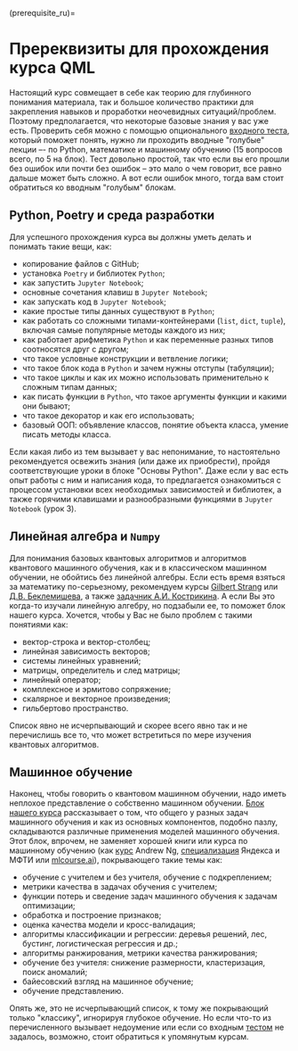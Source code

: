 (prerequisite_ru)=

# Пререквизиты для прохождения курса QML

Настоящий курс совмещает в себе как теорию для глубинного понимания материала, так и большое количество практики для закрепления навыков и проработки неочевидных ситуаций/проблем. Поэтому предполагается, что некоторые базовые знания у вас уже есть. Проверить себя можно с помощью опционального [входного теста](https://ods.ai/tracks/qmlcourse/blocks/ee9f2a26-6234-4a72-84a6-a05de035bb1a), который поможет понять, нужно ли проходить вводные "голубые" лекции –- по Python, математике и машинному обучению (15 вопросов всего, по 5 на блок). Тест довольно простой, так что если вы его прошли без ошибок или почти без ошибок – это мало о чем говорит, все равно дальше может быть сложно. А вот если ошибок много, тогда вам стоит обратиться ко вводным "голубым" блокам.

## Python, Poetry и среда разработки
Для успешного прохождения курса вы должны уметь делать и понимать такие вещи, как:

- копирование файлов с GitHub;
- установка `Poetry` и библиотек `Python`;
- как запустить `Jupyter Notebook`;
- основные сочетания клавиш в `Jupyter Notebook`;
- как запускать код в `Jupyter Notebook`;
- какие простые типы данных существуют в `Python`;
- как работать со сложными типами-контейнерами (`list`, `dict`, `tuple`), включая самые популярные методы каждого из них;
- как работает арифметика `Python` и как переменные разных типов соотносятся друг с другом;
- что такое условные конструкции и ветвление логики;
- что такое блок кода в `Python` и зачем нужны отступы (табуляции);
- что такое циклы и как их можно использовать применительно к сложным типам данных;
- как писать функции в `Python`, что такое аргументы функции и какими они бывают;
- что такое декоратор и как его использовать;
- базовый ООП: объявление классов, понятие объекта класса, умение писать методы класса.

Если какая либо из тем вызывает у вас непонимание, то настоятельно рекомендуется освежить знания (или даже их приобрести), пройдя соответствующие уроки в блоке "Основы Python". Даже если у вас есть опыт работы с ним и написания кода, то предлагается ознакомиться с процессом установки всех необходимых зависимостей и библиотек, а также горячими клавишами и разнообразными функциями в `Jupyter Notebook` (урок 3).

## Линейная алгебра и `Numpy`

Для понимания базовых квантовых алгоритмов и алгоритмов квантового машинного обучения, как и в классическом машинном обучении, не обойтись без линейной алгебры. Если есть время взяться за математику по-серьезному, рекомендуем курсы [Gilbert Strang](https://ocw.mit.edu/courses/18-06-linear-algebra-spring-2010/) или [Д.В. Беклемишева](https://www.litres.ru/d-v-beklemishev/kurs-analiticheskoy-geometrii-i-lineynoy-algebry-66005405/), а также [задачник А.И. Кострикина](https://biblio.mccme.ru/node/2192). А если Вы это когда-то изучали линейную алгебру, но подзабыли ее, то поможет блок нашего курса. Хочется, чтобы у Вас не было проблем с такими понятиями как:

- вектор-строка и вектор-столбец;
- линейная зависимость векторов;
- системы линейных уравнений;
- матрицы, определитель и след матрицы;
- линейный оператор;
- комплексное и эрмитово сопряжение;
- скалярное и векторное произведения;
- гильбертово пространство.

Список явно не исчерпывающий и скорее всего явно так и не перечислишь все то, что может встретиться по мере изучения квантовых алгоритмов.

## Машинное обучение

Наконец, чтобы говорить о квантовом машинном обучении, надо иметь неплохое представление о собственно машинном обучении. [Блок нашего курса](ml_intro) рассказывает о том, что общего у разных задач машинного обучения и как из основных компонентов, подобно пазлу, складываются различные применения моделей машинного обучения. Этот блок, впрочем, не заменяет хорошей книги или курса по машинному обучению (как [курс](https://www.coursera.org/learn/machine-learning) Andrew Ng, [специализация](https://ru.coursera.org/specializations/machine-learning-data-analysis) Яндекса и МФТИ или [mlcourse.ai](https://mlcourse.ai)), покрывающего такие темы как:

- обучение с учителем и без учителя, обучение с подкреплением;
- метрики качества в задачах обучения с учителем;
- функции потерь и сведение задач машинного обучения к задачам оптимизации;
- обработка и построение признаков;
- оценка качества модели и кросс-валидация;
- алгоритмы классификации и регрессии: деревья решений, лес, бустинг, логистическая регрессия и др.;
- алгоритмы ранжирования, метрики качества ранжирования;
- обучение без учителя: снижение размерности, кластеризация, поиск аномалий;
- байесовский взгляд на машинное обучение;
- обучение представлению.

Опять же, это не исчерпывающий список, к тому же покрывающий только "классику", игнорируя глубокое обучение. Но если что-то из перечисленного вызывает недоумение или если со входным [тестом](https://ods.ai/tracks/qmlcourse/blocks/ee9f2a26-6234-4a72-84a6-a05de035bb1a) не задалось, возможно, стоит обратиться к упомянутым курсам.
